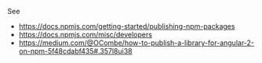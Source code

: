 See
- https://docs.npmjs.com/getting-started/publishing-npm-packages
- https://docs.npmjs.com/misc/developers
- https://medium.com/@OCombe/how-to-publish-a-library-for-angular-2-on-npm-5f48cdabf435#.357l8ui38
